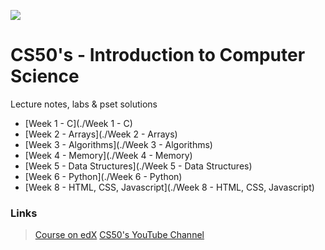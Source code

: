 <p align='left'>
    <img src='https://static.wixstatic.com/media/85087f_0d84cbeaeb824fca8f7ff18d7c9eaafd~mv2.png/v1/fill/w_160,h_30,al_c,q_85,usm_0.66_1.00_0.01/Logo_completo_Color_1PNG.webp' </img>
</p>

# CS50's - Introduction to Computer Science

Lecture notes, labs & pset solutions

- [Week 1 - C](./Week 1 - C)
- [Week 2 - Arrays](./Week 2 - Arrays)
- [Week 3 - Algorithms](./Week 3 - Algorithms)
- [Week 4 - Memory](./Week 4 - Memory)
- [Week 5 - Data Structures](./Week 5 - Data Structures)
- [Week 6 - Python](./Week 6 - Python)
- [Week 8 - HTML, CSS, Javascript](./Week 8 - HTML, CSS, Javascript)

### Links

> [Course on edX](https://www.edx.org/course/introduction-computer-science-harvardx-cs50x?index=product&queryID=e46c15ae6ba57a5f5c168706c263f97d&position=1)
> [CS50's YouTube Channel](https://www.youtube.com/c/cs50)
